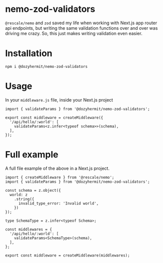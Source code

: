 # nemo-zod-validators

`@rescale/nemo` and `zod` saved my life when working with Next.js app router api endpoints, but writing the same validation functions over and over was driving me crazy. So, this just makes writing validation even easier.

# Installation

`npm i @dozyhermit/nemo-zod-validators`

# Usage

In your `middleware.js` file, inside your Next.js project

```
import { validateParams } from '@dozyhermit/nemo-zod-validators';

export const middleware = createMiddleware({
  '/api/hello/:world': [
    validateParams<z.infer<typeof schema>>(schema),
  ],
});
```

# Full example

A full file example of the above in a Next.js project.

```
import { createMiddleware } from '@rescale/nemo';
import { validateParams } from '@dozyhermit/nemo-zod-validators';

const schema = z.object({
  world: z
    .string({
      invalid_type_error: 'Invalid world',
    })
});

type SchemaType = z.infer<typeof Schema>;

const middlewares = {
  '/api/hello/:world': [
    validateParams<SchemaType>(schema),
  ],
};

export const middleware = createMiddleware(middlewares);
```
